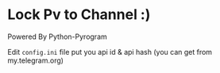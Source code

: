 # Lock Pv to Channel :)

Powered By Python-Pyrogram

Edit `config.ini` file  put you api id & api hash (you can get from my.telegram.org)
